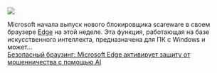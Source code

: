 <!--2025-02-07 14:55:09-->
<div class="yb">
  <div class="rss smaller1 habr"><img src="https://habrastorage.org/getpro/habr/upload_files/ea4/3d4/dc1/ea43d4dc1a9bb1a3bec9a5f1fb4f7963.png" /><p>Microsoft начала выпуск нового блокировщика scareware в своем браузере <a href="https://www.microsoft.com/ru-ru/edge/download?form=MA13FW">Edge</a> на этой неделе. Эта функция, работающая на базе искусственного интеллекта, предназначена для ПК с Windows и может... <br><a class="light" href="https://habr.com/ru/companies/bothub/news/880508/?utm_source=habrahabr&utm_medium=rss&utm_campaign=880508">Безопасный браузинг: Microsoft Edge активирует защиту от мошенничества с помощью AI</a></div>
</div>
